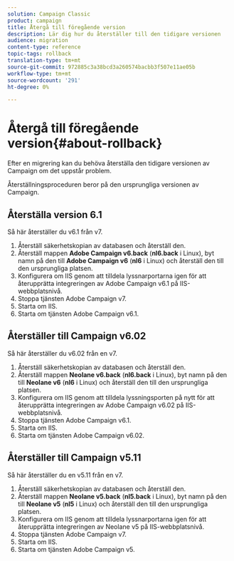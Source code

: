 ```yaml
---
solution: Campaign Classic
product: campaign
title: Återgå till föregående version
description: Lär dig hur du återställer till den tidigare versionen
audience: migration
content-type: reference
topic-tags: rollback
translation-type: tm+mt
source-git-commit: 972885c3a38bcd3a260574bacbb3f507e11ae05b
workflow-type: tm+mt
source-wordcount: '291'
ht-degree: 0%

---
```



# Återgå till föregående version{#about-rollback}

Efter en migrering kan du behöva återställa den tidigare versionen av Campaign om det uppstår problem.

Återställningsproceduren beror på den ursprungliga versionen av Campaign.

## Återställa version 6.1

Så här återställer du v6.1 från v7.

1. Återställ säkerhetskopian av databasen och återställ den.
1. Återställ mappen **Adobe Campaign v6.back** (**nl6.back** i Linux), byt namn på den till **Adobe Campaign v6** (**nl6** i Linux) och återställ den till den ursprungliga platsen.
1. Konfigurera om IIS genom att tilldela lyssnarportarna igen för att återupprätta integreringen av Adobe Campaign v6.1 på IIS-webbplatsnivå.
1. Stoppa tjänsten Adobe Campaign v7.
1. Starta om IIS.
1. Starta om tjänsten Adobe Campaign v6.1.

## Återställer till Campaign v6.02

Så här återställer du v6.02 från en v7.

1. Återställ säkerhetskopian av databasen och återställ den.
1. Återställ mappen **Neolane v6.back** (**nl6.back** i Linux), byt namn på den till **Neolane v6** (**nl6** i Linux) och återställ den till den ursprungliga platsen.
1. Konfigurera om IIS genom att tilldela lyssningsporten på nytt för att återupprätta integreringen av Adobe Campaign v6.02 på IIS-webbplatsnivå.
1. Stoppa tjänsten Adobe Campaign v6.1.
1. Starta om IIS.
1. Starta om tjänsten Adobe Campaign v6.02.

## Återställer till Campaign v5.11

Så här återställer du en v5.11 från en v7.

1. Återställ säkerhetskopian av databasen och återställ den.
1. Återställ mappen **Neolane v5.back** (**nl5.back** i Linux), byt namn på den till **Neolane v5** (**nl5** i Linux) och återställ den till den ursprungliga platsen.
1. Konfigurera om IIS genom att tilldela lyssnarportarna igen för att återupprätta integreringen av Neolane v5 på IIS-webbplatsnivå.
1. Stoppa tjänsten Adobe Campaign v7.
1. Starta om IIS.
1. Starta om tjänsten Adobe Campaign v5.
